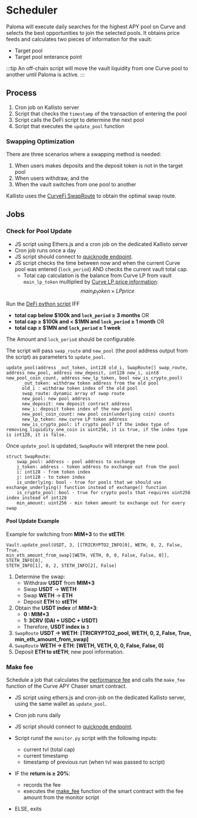 # Scheduler

Paloma will execute daily searches for the highest APY pool on Curve and selects the best 
opportunities to join the selected pools. It obtains price feeds and calculates two pieces 
of information for the vault:

- Target pool
- Target pool enterance point

:::tip An off-chain script will move the vault liquidity from one Curve pool to another until Paloma is active.
:::

## Process

1. Cron job on Kallisto server
2. Script that checks the `timestamp` of the transaction of entering the pool
3. Script calls the DeFi script to determine the next pool 
4. Script that executes the `update_pool` function

### Swapping Optimization

There are three scenarios where a swapping method is needed:

1. When users makes deposits and the deposit token is not in the target pool
2. When users withdraw, and the 
3. When the vault switches from one pool to another 

Kallisto uses the [CurveFi SwapRoute](https://github.com/curvefi/curve-js#router-exchange) to obtain the optimal swap route.

## Jobs

### Check for Pool Update

- JS script using Ethers.js and a cron job on the dedicated Kallisto server
- Cron job runs once a day
- JS script should connect to [quicknode endpoint](https://www.quicknode.com/endpoints/44685).
- JS script checks the time between now and when the current Curve pool was entered (`lock_period`) AND checks the current vault total cap.
    - Total cap calculation is the balance from Curve LP from vault `main_lp_token` multiplied by 
      [Curve LP price information](https://thegraph.com/explorer/subgraph?id=4yx4rR6Kf8WH4RJPGhLSHojUxJzRWgEZb51iTran1sEG&view=Overview):
      $$ main_lp_token \times LP price$$

Run the [DeFi python script](https://github.com/VolumeFi/volume_defi_strategy/tree/b4b7d3ea2d709ca271035d9d8f69e012845be6b8) IFF

  - **total cap below $100k and `lock_period` ≥ 3 months** OR
  - **total cap ≥ $100k and < $1MN  and `lock_period` ≥ 1 month** OR
  - **total cap ≥ $1MN and `lock_period`  ≥ 1 week**

The Amount and `lock_period` should be configurable.
  
The script will pass `swap_route` and `new_pool` (the pool address output from the script) as parameters to `update_pool`.

```rust{4-5}
update_pool(address _out_token, int128 old_i, SwapRoute[] swap_route, address new_pool, address new_deposit, int128 new_i, uint8 new_pool_coin_count, address new_lp_token, bool new_is_crypto_pool)
      _out_token: withdraw token address from the old pool
      old_i : withdraw token index of the old pool
      swap_route: dynamic array of swap route
      new_pool: new pool address
      new_deposit: new deposit contract address
      new_i: deposit token index of the new pool
      new_pool_coin_count: new pool coin(underlying coin) counts
      new_lp_token: new curve LP token address
      new_is_crypto_pool: if crypto pool? if the index type of removing_liquidity_one_coin is uint256, it is true, if the index type is int128, it is false.
```

Once `update_pool` is updated, `SwapRoute` will interpret the new pool.

```rust{=
struct SwapRoute:
    swap_pool: address - pool address to exchange
    j_token: address - token address to exchange out from the pool
    i: int128 - from token index
    j: int128 - to token index
    is_underlying: bool - true for pools that we should use exchange_underlying() function instead of exchange() function
    is_crypto_pool: bool - true for crypto pools that requires uint256 index instead of int128
    min_amount: uint256 - min token amount to exchange out for every swap
```

#### Pool Update Example

Example for switching from **MIM+3** to the **stETH**:

```shell
Vault.update_pool(USDT, 3, [[TRICRYPTO2_INFO[0], WETH, 0, 2, False, True, 
min_eth_amount_from_swap][WETH, VETH, 0, 0, False, False, 0]], STETH_INFO[0], 
STETH_INFO[1], 0, 2, STETH_INFO[2], False)
```

1. Determine the swap:
   - Withdraw **USDT** from **MIM+3**
   - Swap **USDT** -> **WETH**
   - Swap **WETH** -> **ETH**
   - Deposit **ETH** to **stETH**
2. Obtain the **USDT index** of **MIM+3**:
   - **0 : MIM+3**
   - **1: 3CRV (DAI + USDC + USDT)**
   - Therefore, **USDT index is `3`**
3. `SwapRoute` **USDT ->  WETH**: **[TRICRYPTO2_pool, WETH, 0, 2, False, True, min_eth_amount_from_swap]**
4. `SwapRoute` **WETH -> ETH**: **[WETH, VETH, 0, 0, False, False, 0]**
5. Deposit **ETH to stETH**; new pool information.

### Make fee

Schedule a job that calculates the [performance fee](fees.md#fee-types) and calls the `make_fee` function of 
the Curve APY Chaser smart contract.

- JS script using ethers.js and cron-job on the dedicated Kallisto server, using the same wallet as `update_pool`.
- Cron job runs daily
- JS script should connect to [quicknode endpoint](https://www.quicknode.com/endpoints/44685).
- Script runsf the `monitor.py` script with the following inputs:
    - current tvl (total cap)
    - current timestamp
    - timestamp of previous run (when tvl was passed to script)

- IF the **return is ≥ 20%**:
    - records the fee
    - executes the [make_fee](https://github.com/kallisto-finance/curve-apy-vault/blob/4bfdfcbac62664569ace652aa606edd9e0df5e22/contracts/curve_apy_vault.vy#L573) 
      function of the smart contract with the fee amount from the monitor script
- ELSE, exits
